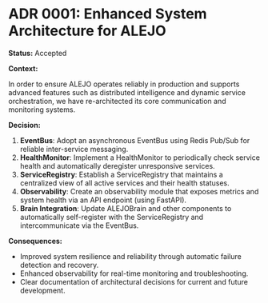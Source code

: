 # ADR 0001: Enhanced System Architecture for ALEJO

**Status:** Accepted

**Context:**

In order to ensure ALEJO operates reliably in production and supports advanced features such as distributed intelligence and dynamic service orchestration, we have re-architected its core communication and monitoring systems.

**Decision:**

1. **EventBus**: Adopt an asynchronous EventBus using Redis Pub/Sub for reliable inter-service messaging.
2. **HealthMonitor**: Implement a HealthMonitor to periodically check service health and automatically deregister unresponsive services.
3. **ServiceRegistry**: Establish a ServiceRegistry that maintains a centralized view of all active services and their health statuses.
4. **Observability**: Create an observability module that exposes metrics and system health via an API endpoint (using FastAPI).
5. **Brain Integration**: Update ALEJOBrain and other components to automatically self-register with the ServiceRegistry and intercommunicate via the EventBus.

**Consequences:**

- Improved system resilience and reliability through automatic failure detection and recovery.
- Enhanced observability for real-time monitoring and troubleshooting.
- Clear documentation of architectural decisions for current and future development.

